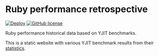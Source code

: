 # Ruby performance retrospective
[![Deploy](https://github.com/ar2em1s/rpr/actions/workflows/main.yml/badge.svg?branch=main)](https://github.com/ar2em1s/rpr/actions/workflows/main.yml)
[![GitHub license](https://img.shields.io/github/license/ar2em1s/rpr)](https://github.com/ar2em1s/rpr/blob/main/LICENSE.txt)

Ruby performance historical data based on YJIT benchmarks.

This is a static website with various YJIT benchmark results from their [statistics](https://speed.yjit.org/).

